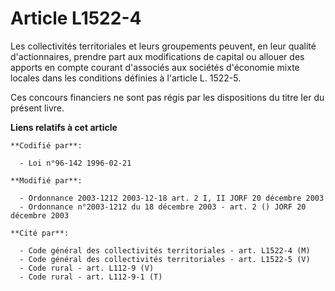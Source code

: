 # Article L1522-4

Les collectivités territoriales et leurs groupements peuvent, en leur qualité d'actionnaires, prendre part aux modifications
de capital ou allouer des apports en compte courant d'associés aux sociétés d'économie mixte locales dans les conditions
définies à l'article L. 1522-5. 

Ces concours financiers ne sont pas régis par les dispositions du titre Ier du présent livre.

**Liens relatifs à cet article**

	**Codifié par**:

	  - Loi n°96-142 1996-02-21

	**Modifié par**:

	  - Ordonnance 2003-1212 2003-12-18 art. 2 I, II JORF 20 décembre 2003
	  - Ordonnance n°2003-1212 du 18 décembre 2003 - art. 2 () JORF 20 décembre 2003

	**Cité par**:

	  - Code général des collectivités territoriales - art. L1522-4 (M)
	  - Code général des collectivités territoriales - art. L1522-5 (V)
	  - Code rural - art. L112-9 (V)
	  - Code rural - art. L112-9-1 (T)
